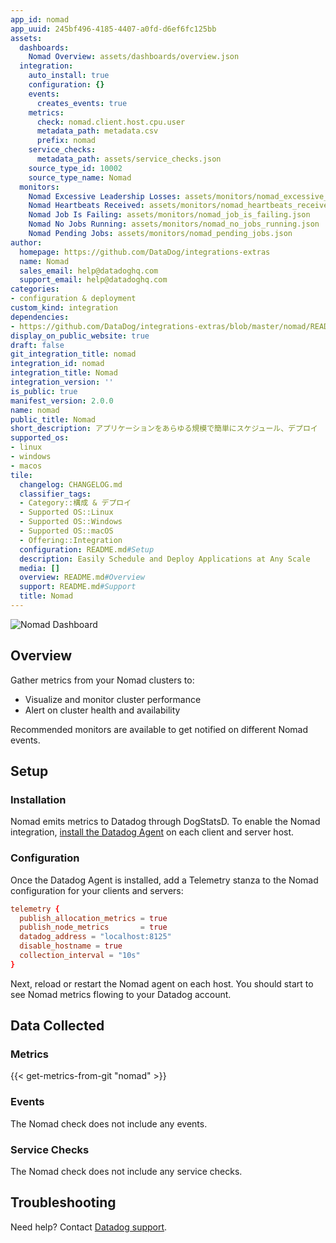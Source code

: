 ```yaml
---
app_id: nomad
app_uuid: 245bf496-4185-4407-a0fd-d6ef6fc125bb
assets:
  dashboards:
    Nomad Overview: assets/dashboards/overview.json
  integration:
    auto_install: true
    configuration: {}
    events:
      creates_events: true
    metrics:
      check: nomad.client.host.cpu.user
      metadata_path: metadata.csv
      prefix: nomad
    service_checks:
      metadata_path: assets/service_checks.json
    source_type_id: 10002
    source_type_name: Nomad
  monitors:
    Nomad Excessive Leadership Losses: assets/monitors/nomad_excessive_leadership_losses.json
    Nomad Heartbeats Received: assets/monitors/nomad_heartbeats_received.json
    Nomad Job Is Failing: assets/monitors/nomad_job_is_failing.json
    Nomad No Jobs Running: assets/monitors/nomad_no_jobs_running.json
    Nomad Pending Jobs: assets/monitors/nomad_pending_jobs.json
author:
  homepage: https://github.com/DataDog/integrations-extras
  name: Nomad
  sales_email: help@datadoghq.com
  support_email: help@datadoghq.com
categories:
- configuration & deployment
custom_kind: integration
dependencies:
- https://github.com/DataDog/integrations-extras/blob/master/nomad/README.md
display_on_public_website: true
draft: false
git_integration_title: nomad
integration_id: nomad
integration_title: Nomad
integration_version: ''
is_public: true
manifest_version: 2.0.0
name: nomad
public_title: Nomad
short_description: アプリケーションをあらゆる規模で簡単にスケジュール、デプロイ
supported_os:
- linux
- windows
- macos
tile:
  changelog: CHANGELOG.md
  classifier_tags:
  - Category::構成 & デプロイ
  - Supported OS::Linux
  - Supported OS::Windows
  - Supported OS::macOS
  - Offering::Integration
  configuration: README.md#Setup
  description: Easily Schedule and Deploy Applications at Any Scale
  media: []
  overview: README.md#Overview
  support: README.md#Support
  title: Nomad
---
```


<!--  SOURCED FROM https://github.com/DataDog/integrations-extras -->


![Nomad Dashboard][1]

## Overview

Gather metrics from your Nomad clusters to:

- Visualize and monitor cluster performance
- Alert on cluster health and availability

Recommended monitors are available to get notified on different Nomad events.

## Setup

### Installation

Nomad emits metrics to Datadog through DogStatsD. To enable the Nomad integration, [install the Datadog Agent][2] on each client and server host.

### Configuration

Once the Datadog Agent is installed, add a Telemetry stanza to the Nomad configuration for your clients and servers:

```conf
telemetry {
  publish_allocation_metrics = true
  publish_node_metrics       = true
  datadog_address = "localhost:8125"
  disable_hostname = true
  collection_interval = "10s"
}
```

Next, reload or restart the Nomad agent on each host. You should start to see Nomad metrics flowing to your Datadog account.

## Data Collected

### Metrics
{{< get-metrics-from-git "nomad" >}}


### Events

The Nomad check does not include any events.

### Service Checks

The Nomad check does not include any service checks.

## Troubleshooting

Need help? Contact [Datadog support][4].

[1]: https://raw.githubusercontent.com/DataDog/integrations-extras/master/nomad/images/dashboard_overview.png
[2]: https://app.datadoghq.com/account/settings/agent/latest
[3]: https://github.com/DataDog/integrations-extras/blob/master/nomad/metadata.csv
[4]: https://docs.datadoghq.com/ja/help/